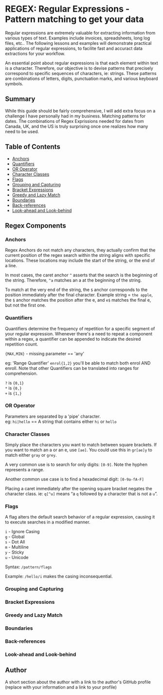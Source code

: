 
# REGEX: Regular Expressions - Pattern matching to get your data

Regular expressions are extremely valuable for extracting information from various types of text.  Examples include invoices, spreadsheets, long log files, etc.. The following lessons and examples will demonstrate practical applications of regular expressions, to facilite fast and accuract data extractions for your workflow.

An essential point about regular expressions is that each element within text is a character. Therefore, our objective is to devise patterns that precisely correspond to specific sequences of characters, ie: strings. These patterns are combinations of letters, digits, punctuation marks, and various keyboard symbols.

## Summary

While this guide should be fairly comprehensive, I will add extra focus on a challenge I have personally had in my business.  Matching patterns for dates.  The combinations of Regex Exprissions needed for dates from Canada, UK, and the US is truly surprising once one realizes how many need to be used.

## Table of Contents

- [Anchors](#anchors)
- [Quantifiers](#quantifiers)
- [OR Operator](#or-operator)
- [Character Classes](#character-classes)
- [Flags](#flags)
- [Grouping and Capturing](#grouping-and-capturing)
- [Bracket Expressions](#bracket-expressions)
- [Greedy and Lazy Match](#greedy-and-lazy-match)
- [Boundaries](#boundaries)
- [Back-references](#back-references)
- [Look-ahead and Look-behind](#look-ahead-and-look-behind)

## Regex Components

### Anchors

Regex Anchors do not match any characters, they actually confirm that the current position of the regex search within the string aligns with specific locations. These locations may include the start of the string, or the end of a line.

In most cases, the caret anchor `^` asserts that the search is the beginning of the string. Therefore, `^a` matches an a at the beginning of the string.

To match at the very end of the string, the `$` anchor corresponds to the position immediately after the final character.  Example string = `the apple`, the `$` anchor matches the position after the e, and `e$` matches the final e, but not the first one.

### Quantifiers

Quantifiers determine the frequency of repetition for a specific segment of your regular expression. Whenever there's a need to repeat a component within a regex, a quantifier can be appended to indicate the desired repetition count.<br>

`{MAX,MIN}` - missing parameter == 'any'

eg: 'Range Quantifier' `enrol{1,2}` you'll be able to match both enrol AND enroll.
Note that other Quantifiers can be translated into ranges for comprehension.

`?` is `{0,1}`<br>
`*` is `{0,}`<br>
`+` is `{1,}`

### OR Operator

Parameters are separated by a 'pipe' character. <br>
eg: `hi|hello` == A string that contains either `hi` or `hello`

### Character Classes

Simply place the characters you want to match between square brackets. If you want to match an a or an e, use `[ae]`. You could use this in `gr[ae]y` to match either `gray` or `grey`.

A very common use is to search for only digits: `[0-9]`.  Note the hyphen represents a range.

Another common use case is to find a hexadecimal digit: `[0-9a-fA-F]`

Placing a caret immediately after the opening square bracket negates the character class.  ie: `q[^u]` means “a `q` followed by a character that is not a `u`”.

### Flags

A flag alters the default search behavior of a regular expression, causing it to execute searches in a modified manner.

`i`	- Ignore Casing <br>
`g`	- Global <br>
`s`	- Dot All <br>
`m`	- Multiline <br>
`y`	- Sticky <br>
`u`	- Unicode <br>

Syntax: `/pattern/flags`

Example: `/hello/i` makes the casing inconsequential.

### Grouping and Capturing

### Bracket Expressions

### Greedy and Lazy Match

### Boundaries

### Back-references

### Look-ahead and Look-behind

## Author

A short section about the author with a link to the author's GitHub profile (replace with your information and a link to your profile)
